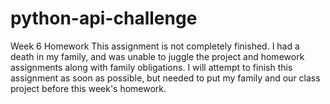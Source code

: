 # python-api-challenge
Week 6 Homework
This assignment is not completely finished. I had a death in my family, and was unable to juggle the project and homework assignments along with family obligations. I will attempt to finish this assignment as soon as possible, but needed to put my family and our class project before this week's homework.
